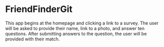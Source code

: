 # FriendFinderGit

This app begins at the homepage and clicking a link to a survey.  The user will be asked to provide their name, link to a photo, and answer 
ten questions.  After submitting answers to the question, the user will be provided with their match.
